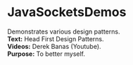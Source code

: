 # JavaSocketsDemos
Demonstrates various design patterns.  
**Text:** Head First Design Patterns.  
**Videos:** Derek Banas (Youtube).  
**Purpose:** To better myself.  
